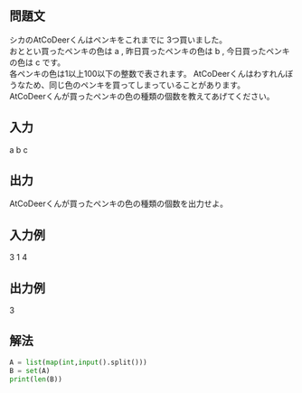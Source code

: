 ## 問題文
シカのAtCoDeerくんはペンキをこれまでに
3つ買いました。  
おととい買ったペンキの色は a , 昨日買ったペンキの色は b , 今日買ったペンキの色は c です。  
各ペンキの色は1以上100以下の整数で表されます。   AtCoDeerくんはわすれんぼうなため、同じ色のペンキを買ってしまっていることがあります。  
AtCoDeerくんが買ったペンキの色の種類の個数を教えてあげてください。
## 入力
a b c
## 出力
AtCoDeerくんが買ったペンキの色の種類の個数を出力せよ。
## 入力例
3 1 4
## 出力例
3
## 解法

```python
A = list(map(int,input().split()))
B = set(A)
print(len(B))